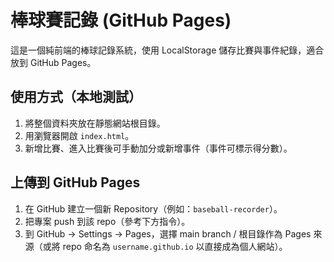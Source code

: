 # 棒球賽記錄 (GitHub Pages)

這是一個純前端的棒球記錄系統，使用 LocalStorage 儲存比賽與事件紀錄，適合放到 GitHub Pages。

## 使用方式（本地測試）
1. 將整個資料夾放在靜態網站根目錄。
2. 用瀏覽器開啟 `index.html`。
3. 新增比賽、進入比賽後可手動加分或新增事件（事件可標示得分數）。

## 上傳到 GitHub Pages
1. 在 GitHub 建立一個新 Repository（例如：`baseball-recorder`）。
2. 把專案 push 到該 repo（參考下方指令）。
3. 到 GitHub → Settings → Pages，選擇 main branch / 根目錄作為 Pages 來源（或將 repo 命名為 `username.github.io` 以直接成為個人網站）。
